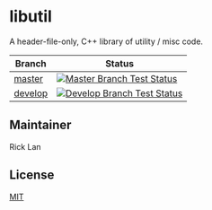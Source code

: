 libutil
============
A header-file-only, C++ library of utility / misc code.

Branch | Status
--- | ---
[master](https://github.com/rlan/libutil/tree/master) | [![Master Branch Test Status](https://travis-ci.org/rlan/libutil.svg?branch=master)](https://travis-ci.org/rlan/libutil)
[develop](https://github.com/rlan/libutil/tree/develop) | [![Develop Branch Test Status](https://travis-ci.org/rlan/libutil.svg?branch=develop)](https://travis-ci.org/rlan/libutil)

## Maintainer

Rick Lan

## License

[MIT](LICENSE)
